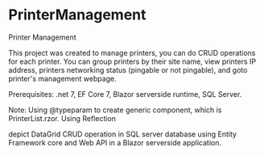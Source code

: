 # PrinterManagement
Printer Management

This project was created to manage printers, you can do CRUD operations for each printer. 
You can group printers by their site name, view printers IP address, printers networking status (pingable or not pingable), and goto printer's management webpage.

Prerequisites:
.net 7,
EF Core 7,
Blazor serverside runtime,
SQL Server.

Note:
Using @typeparam to create generic component, which is PrinterList.rzor.
Using Reflection

depict DataGrid CRUD operation in SQL server database using Entity Framework core and Web API in a Blazor serverside application.
